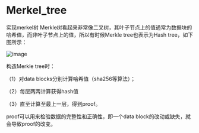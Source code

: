 # Merkel_tree
实现merkel树
Merkle树看起来非常像二叉树，其叶子节点上的值通常为数据块的哈希值，而非叶子节点上的值，所以有时候Merkle tree也表示为Hash tree，如下图所示：



![image](https://user-images.githubusercontent.com/75195549/180139360-4bda80e1-2a58-4fe3-9689-79cd79f59e0e.png)



构造Merkle tree时：



（1）对data blocks分别计算哈希值（sha256等算法）；


（2）每层两两计算获得hash值


（3）直至计算至最上一层，得到proof。

proof可以用来检验数据的完整性和正确性，即一个data block的改动或缺失，就会导致proof的改变。
